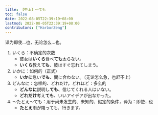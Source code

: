 ```yaml
---
title: 【中上】～ても
toc: false
date: 2022-08-05T22:39:19+08:00
lastmod: 2022-08-05T22:39:19+08:00
contributors: ["HarborZeng"]
---
```


译为即使...也，无论怎么...也。

1. いくら：不确定的次数
   - 彼女は**いくら**食べ**ても**太らない。
   - **いくら**教え**ても**、彼はすぐ忘れてしまう。
2. いかに：如何的（正式）
   - **いかに**急い**でも**、間に合わない。（无论怎么急，也赶不上）
3. どんなに：怎样的、どれだけ，どれほど：多么的
   - **どんなに**説明し**ても**、信じてくれる人はいない。
   - **どれだけ**考え**ても**、いいアイデアが出なかった。
4. ～たとえ～ても：用于尚未发生的、未知的、假定的条件，译为：即使...也
   - **たとえ**雨が降っても、行きます。

